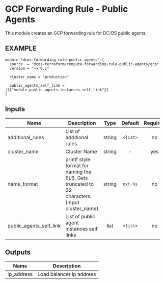 GCP Forwarding Rule - Public Agents
============
This module creates an GCP forwarding rule for DC/OS public agents.

EXAMPLE
-------

```hcl
module "dcos-forwarding-rule-public-agents" {
  source  = "dcos-terraform/compute-forwarding-rule-public-agents/gcp"
  version = "~> 0.1"

  cluster_name = "production"

  public_agents_self_link = [${"module.public_agents.instances_self_link"}]
}
```


## Inputs

| Name | Description | Type | Default | Required |
|------|-------------|:----:|:-----:|:-----:|
| additional_rules | List of additional rules | string | `<list>` | no |
| cluster_name | Cluster Name | string | - | yes |
| name_format | printf style format for naming the ELB. Gets truncated to 32 characters. (input cluster_name) | string | `ext-%s` | no |
| public_agents_self_link | List of public agent instances self links | list | `<list>` | no |

## Outputs

| Name | Description |
|------|-------------|
| ip_address | Load balancer ip address |


